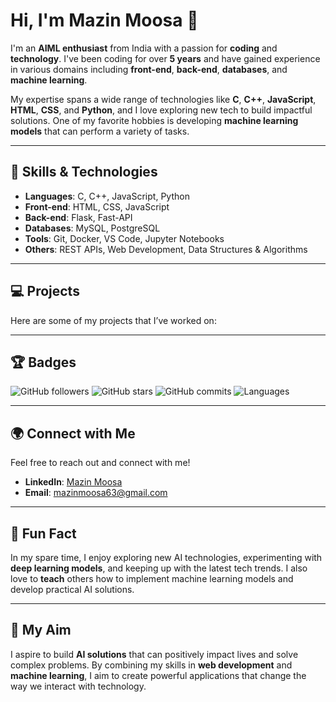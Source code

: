 # Hi, I'm Mazin Moosa 👋

I'm an **AIML enthusiast** from India with a passion for **coding** and **technology**. I've been coding for over **5 years** and have gained experience in various domains including **front-end**, **back-end**, **databases**, and **machine learning**.

My expertise spans a wide range of technologies like **C**, **C++**, **JavaScript**, **HTML**, **CSS**, and **Python**, and I love exploring new tech to build impactful solutions. One of my favorite hobbies is developing **machine learning models** that can perform a variety of tasks.

---

## 🚀 Skills & Technologies

- **Languages**: C, C++, JavaScript, Python
- **Front-end**: HTML, CSS, JavaScript
- **Back-end**: Flask, Fast-API
- **Databases**: MySQL, PostgreSQL
- **Tools**: Git, Docker, VS Code, Jupyter Notebooks
- **Others**: REST APIs, Web Development, Data Structures & Algorithms

---

## 💻 Projects

Here are some of my projects that I’ve worked on:

---

## 🏆 Badges

![GitHub followers](https://img.shields.io/github/followers/mazinmoosa?style=social)
![GitHub stars](https://img.shields.io/github/stars/mazinmoosa?style=social)
![GitHub commits](https://img.shields.io/github/commit-activity/m/mazinmoosa?style=plastic)
![Languages](https://img.shields.io/github/languages/top/mazinmoosa?style=plastic)

---

## 🌍 Connect with Me

Feel free to reach out and connect with me!

- **LinkedIn**: [Mazin Moosa](https://www.linkedin.com/in/mazinmoosa)
- **Email**: mazinmoosa63@gmail.com

---

## 🎯 Fun Fact

In my spare time, I enjoy exploring new AI technologies, experimenting with **deep learning models**, and keeping up with the latest tech trends. I also love to **teach** others how to implement machine learning models and develop practical AI solutions.

---

## 🧠 My Aim

I aspire to build **AI solutions** that can positively impact lives and solve complex problems. By combining my skills in **web development** and **machine learning**, I aim to create powerful applications that change the way we interact with technology.



<!--
**mason-san/mason-san** is a ✨ _special_ ✨ repository because its `README.md` (this file) appears on your GitHub profile.

Here are some ideas to get you started:

- 🔭 I’m currently working on ...
- 🌱 I’m currently learning ...
- 👯 I’m looking to collaborate on ...
- 🤔 I’m looking for help with ...
- 💬 Ask me about ...
- 📫 How to reach me: ...
- 😄 Pronouns: ...
- ⚡ Fun fact: ...
-->
